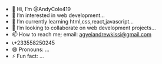 - 👋 Hi, I’m @AndyCole419
- 👀 I’m interested in web development...
- 🌱 I’m currently learning html,css,react,javascript...
- 💞️ I’m looking to collaborate on web development projects...
- 📫 How to reach me; email: agyeiandrewkissi@gmail.com
- 📞+233558250245
- 😄 Pronouns: ...
- ⚡ Fun fact: ...

<!---
AndyCole419/AndyCole419 is a ✨ special ✨ repository because its `README.md` (this file) appears on your GitHub profile.
You can click the Preview link to take a look at your changes.
--->
